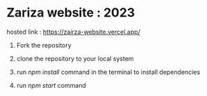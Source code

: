   # Zariza website : 2023 #  

hosted link : https://zairza-website.vercel.app/

1. Fork the repository 

2. clone the repository to your local system

3. run *npm install* command in the terminal to install dependencies

4. run *npm start* command 



